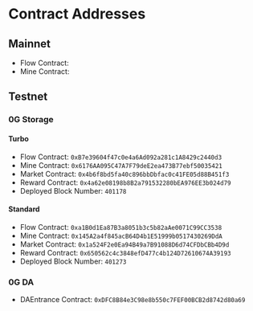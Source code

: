 # Contract Addresses

## Mainnet

* Flow Contract:
* Mine Contract:

## Testnet

### 0G Storage

#### Turbo

* Flow Contract: `0xB7e39604f47c0e4a6Ad092a281c1A8429c2440d3`
* Mine Contract: `0x6176AA095C47A7F79deE2ea473B77ebf50035421`
* Market Contract: `0x4b6f8bd5fa40c896bbDbfac0c41FE05d88B451f3`
* Reward Contract: `0x4a62e08198b8B2a791532280bEA976EE3b024d79`
* Deployed Block Number: `401178`

#### Standard

* Flow Contract: `0xa1B0d1Ea87B3a8051b3c5b82aAe0071C99CC3538`
* Mine Contract: `0x145A2a4f845acB64D4b1E51999b0517430269DdA`
* Market Contract: `0x1a524F2e0Ea94B49a7B91088D6d74CFDbCBb4D9d`
* Reward Contract: `0x650562c4c3848efD477c4b124D72610674A39193`
* Deployed Block Number: `401273`

### 0G DA

* DAEntrance Contract: `0xDFC8B84e3C98e8b550c7FEF00BCB2d8742d80a69`
